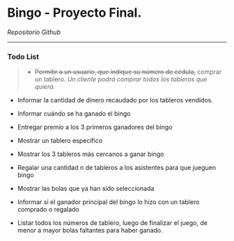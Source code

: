 # Bingo - Proyecto Final.

*Repositorio Github*

------------


### Todo List
> -  ~~Permitir a un usuario, que indique su número de cédula,~~ comprar un tablero. 
*Un cliente podrá comprar todos los tableros que quiera*.


- Informar la cantidad de dinero recaudado por los tableros vendidos.

- Informar cuándo se ha ganado el bingo

- Entregar premio a los 3 primeros ganadores del bingo

- Mostrar un tablero específico

- Mostrar los 3 tableros más cercanos a ganar bingo

- Regalar una cantidad n de tableros a los asistentes para que jueguen bingo

- Mostrar las bolas que ya han sido seleccionada

- Informar si el ganador principal del bingo lo hizo con un tablero comprado o regalado

- Listar todos  los números de tablero, luego de finalizar el juego, de menor a mayor bolas faltantes para haber ganado.

